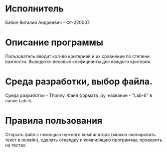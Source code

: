 # Исполнитель
Бабин Виталий Андреевич - Фт-220007.

# Описание программы
Пользователь вводит кол-во критериев и их сравнение по степени важности.
Выводятся весовые коэфициэнты для каждого критерия.

# Среда разработки, выбор файла.
Среда разработки - Thonny.
Файл формата .py, название - "Lab-6" в папке Lab-5.

# Правила пользования
Открыть файл с помощью нужного компилятора (можно скопировать текст в онлайн), сделать откалдку и компиляцию программы, проверить на тестах.
